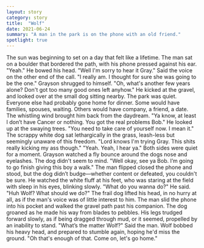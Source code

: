 ```yaml
---
layout: story
category: story
title:  "Wolf"
date: 2021-06-24
summary: "A man in the park is on the phone with an old friend."
spotlight: true
---
```


The sun was beginning to set on a day that felt like a lifetime. The man sat on a boulder that bordered the path, with his phone pressed against his ear.
	"Yeah." He bowed his head.
	"Well I'm sorry to hear it Gray." Said the voice on the other end of the call. "I really am. I thought for sure she was going to be the one."
	Grayson shrugged to himself. "Oh, what's another few years alone? Don't got too many good ones left anyhow."
	He kicked at the gravel, and looked over at the small dog sitting nearby. The park was quiet. Everyone else had probably gone home for dinner. Some would have families, spouses, waiting. Others would have company, a friend, a date. The whistling wind brought him back from the daydream.
	"Ya know, at least I don’t have Cancer or nothing. You got the real problems Bob." He looked up at the swaying trees. "You need to take care of yourself now. I mean it."
	The scrappy white dog sat lethargically in the grass, leash-less but seemingly unaware of this freedom.
	"Lord knows I'm trying Gray. This shits really kicking my ass though."
	"Yeah. Yeah, I hear ya."
	Both sides were quiet for a moment. Grayson watched a fly bounce around the dogs nose and eyelashes. The dog didn't seem to mind.
	"Well okay, see ya Bob. I’m going to go finish giving this boy a walk."
	The man flipped closed the phone and stood, but the dog didn’t budge—whether content or defeated, you couldn't be sure. He watched the white fluff at his feet, who was staring at the field with sleep in his eyes, blinking slowly.
	"What do you wanna do?" He said. "Huh Wolf? What should we do?"
    The frail dog lifted his head, in no hurry at all, as if the man's voice was of little interest to him. The man slid the phone into his pocket and walked the gravel path past his companion. The dog groaned as he made his way from blades to pebbles. His legs trudged forward slowly, as if being dragged through mud, or it seemed, propelled by an inability to stand.
	"What’s the matter Wolf?" Said the man.
	Wolf bobbed his heavy head, and prepared to stumble again, hoping he'd miss the ground.
	"Oh that's enough of that. Come on, let's go home."
